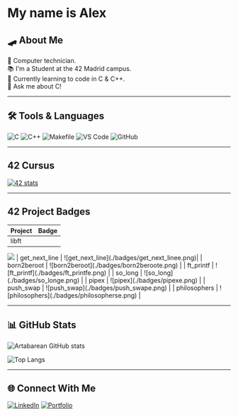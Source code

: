 # My name is Alex

## 🛹 About Me
🔧 Computer technician.<br>
📚 I'm a Student at the 42 Madrid campus.  
📖 Currently learning to code in C & C++.  
💬 Ask me about C!  

---

## 🛠️ Tools & Languages
![C](https://img.shields.io/badge/-C-00599C?logo=c&logoColor=white)
![C++](https://img.shields.io/badge/-C++-00599C?logo=c%2B%2B&logoColor=white)
![Makefile](https://img.shields.io/badge/-Makefile-427819?logo=gnu&logoColor=white)
![VS Code](https://img.shields.io/badge/-Visual%20Studio%20Code-0078d7?logo=visual-studio-code&logoColor=white)
![GitHub](https://img.shields.io/badge/-GitHub-181717?logo=github)


---

## 42 Cursus
[![42 stats](https://badge.mediaplus.ma/darkblue/atabarea)](https://profile.intra.42.fr/users/atabarea)

---

## 42 Project Badges
| Project        |                    Badge                     | 
| :------------  | :------------------------------------------: |
| libft          |<a href="https://github.com/Artabarean/Libft42">
  <img src="https://raw.githubusercontent.com/Artabarean/Artabarean/badges/libftm.png" width="200" />
</a>
| get_next_line  | ![get_next_line](./badges/get_next_linee.png)|
| born2beroot    |   ![born2beroot](./badges/born2beroote.png)  |
| ft_printf      |     ![ft_printf](./badges/ft_printfe.png)    |
| so_long        |     ![so_long](./badges/so_longe.png)        |
| pipex          |      ![pipex](./badges/pipexe.png)           |
| push_swap      |     ![push_swap](./badges/push_swape.png)    |
| philosophers   |  ![philosophers](./badges/philosopherse.png) |

---
## 📊 GitHub Stats
![Artabarean GitHub stats](https://github-readme-stats.vercel.app/api?username=Artabarean&show_icons=true&theme=tokyonight)

![Top Langs](https://github-readme-stats.vercel.app/api/top-langs/?username=Artabarean&layout=compact&theme=gruvbox)

---

## 🌐 Connect With Me
[![LinkedIn](https://img.shields.io/badge/-LinkedIn-blue?logo=linkedin&logoColor=white)](https://linkedin.com/in/YourProfile)
[![Portfolio](https://img.shields.io/badge/-Portfolio-black?logo=firefox&logoColor=white)](https://yourwebsite.com)

